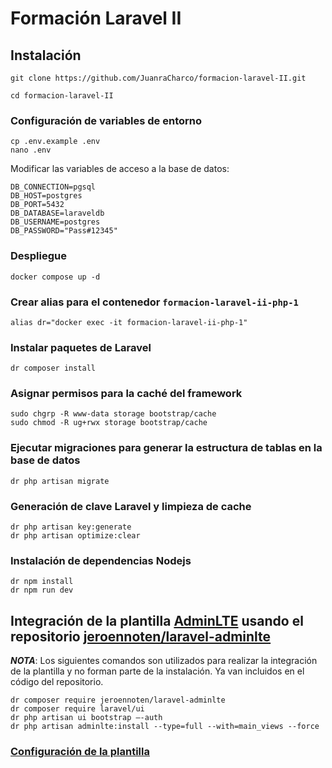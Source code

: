 # Formación Laravel II

## Instalación
`````
git clone https://github.com/JuanraCharco/formacion-laravel-II.git

cd formacion-laravel-II
`````
### Configuración de variables de entorno
````
cp .env.example .env
nano .env
````
Modificar las variables de acceso a la base de datos:
````
DB_CONNECTION=pgsql
DB_HOST=postgres
DB_PORT=5432
DB_DATABASE=laraveldb
DB_USERNAME=postgres
DB_PASSWORD="Pass#12345"
````
### Despliegue
````
docker compose up -d
````
### Crear alias para el contenedor ````formacion-laravel-ii-php-1````
````
alias dr="docker exec -it formacion-laravel-ii-php-1"
````
### Instalar paquetes de Laravel
````
dr composer install
````
### Asignar permisos para la caché del framework
````
sudo chgrp -R www-data storage bootstrap/cache
sudo chmod -R ug+rwx storage bootstrap/cache
````
### Ejecutar migraciones para generar la estructura de tablas en la base de datos
````
dr php artisan migrate
````
### Generación de clave Laravel y limpieza de cache
````
dr php artisan key:generate
dr php artisan optimize:clear
````
### Instalación de dependencias Nodejs
````
dr npm install
dr npm run dev
````

## Integración de la plantilla [AdminLTE](https://adminlte.io/themes/v3/) usando el repositorio [jeroennoten/laravel-adminlte](https://github.com/jeroennoten/Laravel-AdminLTE)
***NOTA***: Los siguientes comandos son utilizados para realizar la integración de la plantilla y no forman parte de la instalación. Ya van incluidos en el código del repositorio.
````
dr composer require jeroennoten/laravel-adminlte
dr composer require laravel/ui
dr php artisan ui bootstrap –-auth
dr php artisan adminlte:install --type=full --with=main_views --force
````
### [Configuración de la plantilla](https://github.com/jeroennoten/Laravel-AdminLTE/wiki)

